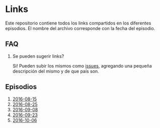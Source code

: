 # Links

Este repositorio contiene todos los links compartidos en los diferentes episodios. El nombre del archivo corresponde con la fecha del episodio.

## FAQ

1. Se pueden sugerir links?

    Si! Pueden subir los mismos como [issues](https://github.com/standuplatam/links/issues/new), agregando una pequeña descripción del mismo y de que país son.


## Episodios

1. [2016-08-15](./2016-08-15.md)
2. [2016-08-25](./2016-08-25.md)
3. [2016-09-08](./2016-09-08.md)
4. [2016-09-23](./2016-09-23.md)
5. [2016-10-06](./2016-10-06.md)
